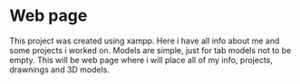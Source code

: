 # Web page
This project was created using xampp.
Here i have all info about me and some projects i worked on.
Models are simple, just for tab models not to be empty.
This will be web page where i will place all of my info, projects, drawnings and 3D models.
